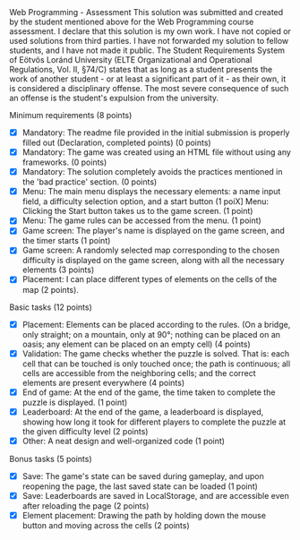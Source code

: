 <Muhammad Eman Aftab>
<IJE4R1>
Web Programming - Assessment
This solution was submitted and created by the student mentioned above for the Web Programming course assessment.
I declare that this solution is my own work. I have not copied or used solutions from third parties.
I have not forwarded my solution to fellow students, and I have not made it public.
The Student Requirements System of Eötvös Loránd University
(ELTE Organizational and Operational Regulations, Vol. II, §74/C) states that as long as a student presents
the work of another student - or at least a significant part of it - as their own, it is considered a disciplinary offense.
The most severe consequence of such an offense is the student's expulsion from the university.

Minimum requirements (8 points)

  - [X] Mandatory: The readme file provided in the initial submission is properly filled out (Declaration, completed points) (0 points)
  - [X] Mandatory: The game was created using an HTML file without using any frameworks. (0 points)
  - [X] Mandatory: The solution completely avoids the practices mentioned in the 'bad practice' section. (0 points)
  - [X] Menu: The main menu displays the necessary elements: a name input field, a difficulty selection option, and a start button (1 poiX] Menu: Clicking the Start button takes us to the game screen. (1 point)
  - [X] Menu: The game rules can be accessed from the menu. (1 point)
  - [X] Game screen: The player's name is displayed on the game screen, and the timer starts (1 point)
  - [X] Game screen: A randomly selected map corresponding to the chosen difficulty is displayed on the game screen, along with all the necessary elements (3 points)
  - [X] Placement: I can place different types of elements on the cells of the map (2 points).

Basic tasks (12 points)

  - [X] Placement: Elements can be placed according to the rules. (On a bridge, only straight; on a mountain, only at 90°; nothing can be placed on an oasis; any element can be placed on an empty cell) (4 points)
  - [X] Validation: The game checks whether the puzzle is solved. That is: each cell that can be touched is only touched once; the path is continuous; all cells are accessible from the neighboring cells; and the correct elements are present everywhere (4 points)
  - [X] End of game: At the end of the game, the time taken to complete the puzzle is displayed. (1 point)
  - [X] Leaderboard: At the end of the game, a leaderboard is displayed, showing how long it took for different players to complete the puzzle at the given difficulty level (2 points)
  - [X] Other: A neat design and well-organized code (1 point)

Bonus tasks (5 points)

  - [X] Save: The game's state can be saved during gameplay, and upon reopening the page, the last saved state can be loaded (1 point)
  - [X] Save: Leaderboards are saved in LocalStorage, and are accessible even after reloading the page (2 points)
  - [X] Element placement: Drawing the path by holding down the mouse button and moving across the cells (2 points)
